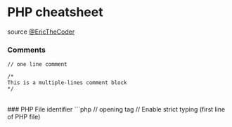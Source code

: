 # PHP cheatsheet

source [@EricTheCoder](https://dev.to/ericchapman/my-beloved-php-cheat-sheet-7dl)

### Comments
```
// one line comment

/*
This is a multiple-lines comment block
*/
```
<br>
### PHP File identifier
```php
// opening tag
<?php

// Enable strict typing (first line of PHP file)
<?php
 declare (strict_types=1);

// inclue a PHP file
require 'app/Product.php'

// Create a namespace
namespace APP;

// Use a namespace
use APP\Product;

//naming variable, functions, class
$firstName = "Mike"; // camelCase
function updateProduct(); // camelCase
class ProductItem // StudlyCaps
const ACCESS_KEY = "123abc"; // all uppder case with underscore seperators
```

### Output & Input
```php
echo "Hello World";

// Debug output
var_dump($names);
print_r($products);

// Input from console
$name = readline('What is your name: ');
```
### Variable Declaration
```php
$name = 'Mike'; // string
$isActive = true; //boolean
$number = 25; //integer
$amount = 99.95; //float

$fruits = array('peach', 'apple', 'banana'); //array
$fruits = ['orange', 'apple', 'banana'] //array


// type conversion
$age = 26; // integer
echo (string)$age; // will echo out $age as string once, but $age is still integer
$age = (int)readline('Your age: ');
echo "Your age is" . (string)$age;

echo gettype($age); //int
echo is_int($age); //true
echo isfloat(12.5); //true
echo is_string($name); //true
```

